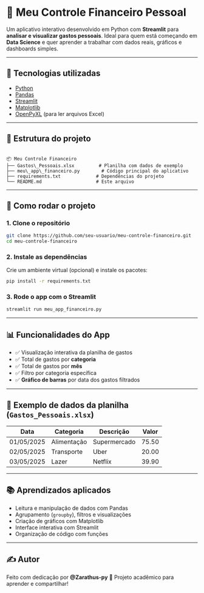 
# 💸 Meu Controle Financeiro Pessoal

Um aplicativo interativo desenvolvido em Python com **Streamlit** para **analisar e visualizar gastos pessoais**. Ideal para quem está começando em **Data Science** e quer aprender a trabalhar com dados reais, gráficos e dashboards simples.

---

## 🧰 Tecnologias utilizadas

- [Python](https://www.python.org/)
- [Pandas](https://pandas.pydata.org/)
- [Streamlit](https://streamlit.io/)
- [Matplotlib](https://matplotlib.org/)
- [OpenPyXL](https://openpyxl.readthedocs.io/en/stable/) (para ler arquivos Excel)

---

## 📁 Estrutura do projeto

```

📦 Meu Controle Financeiro
├── Gastos\_Pessoais.xlsx         # Planilha com dados de exemplo
├── meu\_app\_financeiro.py        # Código principal do aplicativo
├── requirements.txt             # Dependências do projeto
└── README.md                    # Este arquivo

````

---

## 🚀 Como rodar o projeto

### 1. Clone o repositório

```bash
git clone https://github.com/seu-usuario/meu-controle-financeiro.git
cd meu-controle-financeiro
````

### 2. Instale as dependências

Crie um ambiente virtual (opcional) e instale os pacotes:

```bash
pip install -r requirements.txt
```

### 3. Rode o app com o Streamlit

```bash
streamlit run meu_app_financeiro.py
```

---

## 📊 Funcionalidades do App

* ✅ Visualização interativa da planilha de gastos
* ✅ Total de gastos por **categoria**
* ✅ Total de gastos por **mês**
* ✅ Filtro por categoria específica
* ✅ **Gráfico de barras** por data dos gastos filtrados

---

## 🧪 Exemplo de dados da planilha (`Gastos_Pessoais.xlsx`)

| Data       | Categoria   | Descrição    | Valor |
| ---------- | ----------- | ------------ | ----- |
| 01/05/2025 | Alimentação | Supermercado | 75.50 |
| 02/05/2025 | Transporte  | Uber         | 20.00 |
| 03/05/2025 | Lazer       | Netflix      | 39.90 |

---

## 📚 Aprendizados aplicados

* Leitura e manipulação de dados com Pandas
* Agrupamento (`groupby`), filtros e visualizações
* Criação de gráficos com Matplotlib
* Interface interativa com Streamlit
* Organização de código com funções

---

## ✍️ Autor

Feito com dedicação por **@Zarathus-py** 💙
Projeto acadêmico para aprender e compartilhar!
